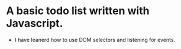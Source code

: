 # A basic todo list written with Javascript.

* I have leanerd how to use DOM selectors and listening for events.
